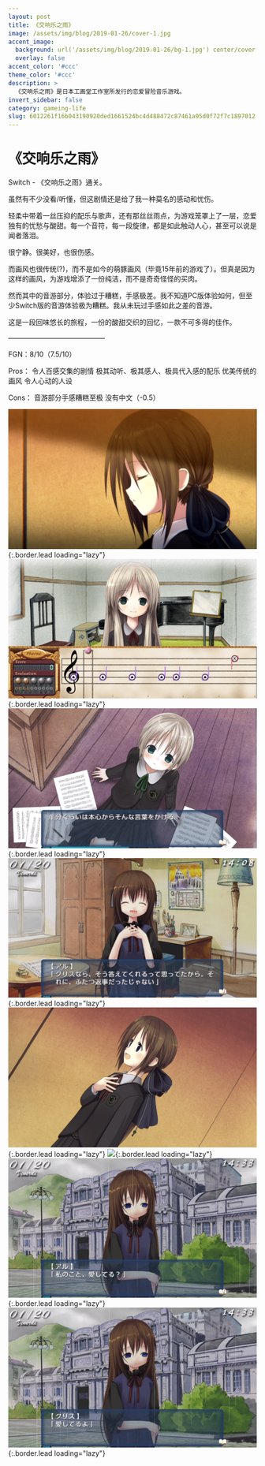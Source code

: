 ```yaml
---
layout: post
title: 《交响乐之雨》
image: /assets/img/blog/2019-01-26/cover-1.jpg
accent_image: 
  background: url('/assets/img/blog/2019-01-26/bg-1.jpg') center/cover
  overlay: false
accent_color: '#ccc'
theme_color: '#ccc'
description: >
  《交响乐之雨》是日本工画堂工作室所发行的恋爱冒险音乐游戏。
invert_sidebar: false
category: gameing-life
slug: 6012261f16b043190920ded1661524bc4d488472c87461a95d0f72f7c1897012
---
```


# 《交响乐之雨》

Switch - 《交响乐之雨》通关。

虽然有不少没看/听懂，但这剧情还是给了我一种莫名的感动和忧伤。

轻柔中带着一丝压抑的配乐与歌声，还有那丝丝雨点，为游戏笼罩上了一层，恋爱独有的忧愁与酸甜。每一个音符，每一段旋律，都是如此触动人心，甚至可以说是闻者落泪。

很宁静。很美好，也很伤感。

而画风也很传统(?)，而不是如今的萌豚画风（毕竟15年前的游戏了）。但真是因为这样的画风，为游戏增添了一份纯洁，而不是奇奇怪怪的买肉。

然而其中的音游部分，体验过于糟糕，手感极差。我不知道PC版体验如何，但至少Switch版的音游体验极为糟糕。我从未玩过手感如此之差的音游。

这是一段回味悠长的旅程，一份的酸甜交织的回忆，一款不可多得的佳作。

——————————————

FGN：8/10（7.5/10）

Pros：
令人百感交集的剧情
极其动听、极其感人、极具代入感的配乐
优美传统的画风
令人心动的人设

Cons：
音游部分手感糟糕至极
没有中文（-0.5）

![](/assets/img/blog/2019-01-26/1-1.jpg){:.border.lead loading="lazy"}
![](/assets/img/blog/2019-01-26/2-1.jpg){:.border.lead loading="lazy"}
![](/assets/img/blog/2019-01-26/3-1.jpg){:.border.lead loading="lazy"}
![](/assets/img/blog/2019-01-26/4-1.jpg){:.border.lead loading="lazy"}
![](/assets/img/blog/2019-01-26/5-1.jpg){:.border.lead loading="lazy"}
![](/assets/img/blog/2019-01-26/6-1.jpg){:.border.lead loading="lazy"}
![](/assets/img/blog/2019-01-26/7-1.jpg){:.border.lead loading="lazy"}
![](/assets/img/blog/2019-01-26/8-1.jpg){:.border.lead loading="lazy"}

